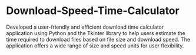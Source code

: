 # Download-Speed-Time-Calculator
 Developed a user-friendly and efficient download time calculator application using Python and the Tkinter library to help users estimate the time required to download files based on file size and download speed. The application offers a wide range of size and speed units for user flexibility.
